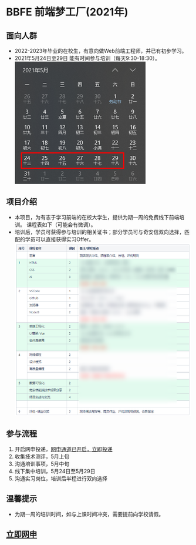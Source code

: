 
# BBFE 前端梦工厂(2021年)

## 面向人群
- 2022-2023年毕业的在校生，有意向做Web前端工程师，并已有初步学习。
- 2021年5月24日至29日 能有时间参与培训（每天9:30-18:30）。
![培训日历](/src/assets/calendar.jpg)

## 项目介绍
- 本项目，为有志于学习前端的在校大学生，提供为期一周的免费线下前端培训。 课程表如下（可能会有微调）。
- 培训后，学员可获得参与培训的相关证书；部分学员可与奇安信双向选择，匹配的学员可以直接获得实习Offer。
![课程安排](/src/assets/camp-plan.png)

## 参与流程
1.  开启网申投递，[网申通道已开启，立即投递](https://www.nowcoder.com/job/12933?jobIds=54846)
2.  收集技术测评，5月上旬
3.  沟通培训事项，5月中旬
4.  线下集中培训，5月24日至5月29日
5.  沟通实习岗位，培训后半程进行双向选择

## 温馨提示
- 为期一周的培训时间，如与上课时间冲突，需要提前向学校请假。

## [立即网申](https://www.nowcoder.com/job/12933?jobIds=54846)
